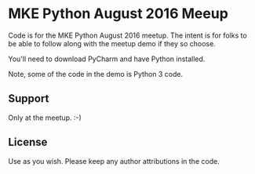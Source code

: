 # MKE Python August 2016 Meeup
Code is for the MKE Python August 2016 meetup. The intent is for folks to be able to follow along with the meetup demo if they so choose. 
 
You'll need to download PyCharm and have Python installed.

Note, some of the code in the demo is Python 3 code.  


## Support

Only at the meetup.  :-)

## License

Use as you wish.  Please keep any author attributions in the code. 